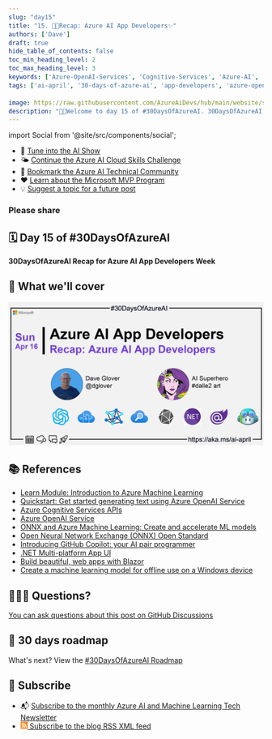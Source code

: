 ```yaml
---
slug: "day15"
title: "15. 🧑‍💻Recap: Azure AI App Developers✨"
authors: ['Dave']
draft: true
hide_table_of_contents: false
toc_min_heading_level: 2
toc_max_heading_level: 3
keywords: ['Azure-OpenAI-Services', 'Cognitive-Services', 'Azure-AI', 'Cognitive-Search', 'onnx', 'dotnet', 'Blazor', 'CoPilot']
tags: ['ai-april', '30-days-of-azure-ai', 'app-developers', 'azure-open-ai', 'azure-cognitive-services']

image: https://raw.githubusercontent.com/AzureAiDevs/hub/main/website/static/img/2023-aia/banner-day15.png
description: "🧑‍💻Welcome to day 15 of #30DaysOfAzureAI. 30DaysOfAzureAI Recap for Azure AI App Developers Week https://azureaidevs.github.io/hub/2023-aia/day15"
---
```


import Social from '@site/src/components/social';

<head>

  </head>


- 🍿 [Tune into the AI Show](https://aka.ms/ai-april-ai-show)
- 🌤️ [Continue the Azure AI Cloud Skills Challenge](https://aka.ms/30-days-of-azure-ai-challenge)
- 🏫 [Bookmark the Azure AI Technical Community](https://aka.ms/ai-april-tech-community)
- ❤️ [Learn about the Microsoft MVP Program](https://aka.ms/ai-april-mvp-program)
- 💡 [Suggest a topic for a future post](https://github.com/AzureAiDevs/hub/discussions/categories/call-for-content)

### Please share

<Social
    page_url="https://azureaidevs.github.io/hub/2023-aia/day15"
    image_url="https://raw.githubusercontent.com/AzureAiDevs/hub/main/website/static/img/2023-aia/banner-day15.png"
    title="Recap: Azure AI App Developers✨"
    description= "🧑‍💻Welcome to day 15 of #30DaysOfAzureAI. 30DaysOfAzureAI Recap for Azure AI App Developers Week"
    hashtags="AI"
    hashtag="#30DaysOfAzureAi"
/>

## 🗓️ Day 15 of #30DaysOfAzureAI

<!-- README
The following description is also used for the tweet. So it should be action oriented and grab attention 
If you update the description, please update the description: in the frontmatter as well.
-->

**30DaysOfAzureAI Recap for Azure AI App Developers Week**

<!-- README
The following is the intro to the post. It should be a short teaser for the post.
-->



## 🎯 What we'll cover

<!-- README
The following list is the main points of the post. There should be 3-4 main points.
 -->




<!-- 
- Main point 1
- Main point 2
- Main point 3 
- Main point 4
-->


![Image banner for day 15](./../../static/img/2023-aia/banner-day15.png)


<!-- README
Add or update a list relevant references here. These could be links to other blog posts, Microsoft Learn Module, videos, or other resources.
-->



## 📚 References

- [Learn Module: Introduction to Azure Machine Learning](https://learn.microsoft.com/training/modules/intro-to-azure-ml?WT.mc_id=aiml-89446-dglover)
- [Quickstart: Get started generating text using Azure OpenAI Service](https://learn.microsoft.com/azure/cognitive-services/openai/quickstart?pivots=programming-language-studio&WT.mc_id=aiml-89446-dglover)
- [Azure Cognitive Services APIs](https://azure.microsoft.com/products/cognitive-services/api?WT.mc_id=aiml-89446-dglover)
- [Azure OpenAI Service](https://azure.microsoft.com/products/cognitive-services/openai-service?WT.mc_id=aiml-89446-dglover)
- [ONNX and Azure Machine Learning: Create and accelerate ML models](https://learn.microsoft.com/azure/machine-learning/concept-onnx?WT.mc_id=aiml-89446-dglover)
- [Open Neural Network Exchange (ONNX) Open Standard](https://onnx.ai/index.html)
- [Introducing GitHub Copilot: your AI pair programmer](https://github.blog/2021-06-29-introducing-github-copilot-ai-pair-programmer?WT.mc_id=aiml-89446-dglover)
- [.NET Multi-platform App UI](https://dotnet.microsoft.com/apps/maui?WT.mc_id=aiml-89446-dglover)
- [Build beautiful, web apps with Blazor](https://dotnet.microsoft.com/apps/aspnet/web-apps/blazor)
- [Create a machine learning model for offline use on a Windows device](https://learn.microsoft.com/training/modules/add-machine-learning-to-uwp-app?WT.mc_id=aiml-89446-dglover)


<!-- README
The following is the body of the post. It should be an overview of the post that you are referencing.
See the Learn More section, if you supplied a canonical link, then will be displayed here.
-->






## 🙋🏾‍♂️ Questions?

[You can ask questions about this post on GitHub Discussions](https://github.com/AzureAiDevs/hub/discussions/categories/azure-ai-app-developers)

## 📍 30 days roadmap

What's next? View the [#30DaysOfAzureAI Roadmap](/hub/roadmap/30days)

## 🧲 Subscribe

- 📬 [Subscribe to the monthly Azure AI and Machine Learning Tech Newsletter](https://aka.ms/azure-ai-dev-newsletter)
- [![The image is the blog RSS feed available icon](./../../static/img/2023-aia/rss.png) Subscribe to the blog RSS XML feed](https://azureaidevs.github.io/hub/2023-aia/rss.xml)